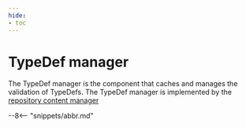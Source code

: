 ```yaml
---
hide:
- toc
---
```


<!-- SPDX-License-Identifier: CC-BY-4.0 -->
<!-- Copyright Contributors to the Egeria project. -->

# TypeDef manager

The TypeDef manager is the component that caches and manages the validation of TypeDefs.
The TypeDef manager is implemented by the [repository content manager](repository-content-manager.md)

--8<-- "snippets/abbr.md"
